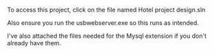 To access this project, click on the file named Hotel project design.sln

Also ensure you run the usbwebserver.exe so this runs as intended.

I've also attached the files needed for the Mysql extension if you don't already have them.
